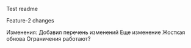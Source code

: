 Test readme

Feature-2 changes

Изменения:
Добавил перечень изменений
Еще изменение
Жосткая обнова
Ограничения работают?
